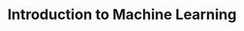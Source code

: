 ---
title: Introduction to Machine Learning

# Organization information:
org_name: duke

# Activity-related information:
date_start: '2021-05-10'
date_end: '2021-05-10'
grant_number: 
my_role: 
description: #|-
    Online course

# Activity-outcomes-related information:
certificate_url: https://www.coursera.org/account/accomplishments/certificate/RDSL56LM6W55
project_url: 

# Activity category:
tags:
- extracurricular_professionalDevelopment
---